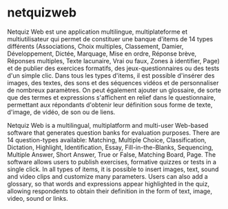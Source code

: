 netquizweb
==========

Netquiz Web est une application multilingue, multiplateforme et multiutilisateur qui permet de constituer une banque d'items de 14 types différents (Associations, Choix multiples, Classement, Damier, Développement, Dictée, Marquage, Mise en ordre, Réponse brève, Réponses multiples, Texte lacunaire, Vrai ou faux, Zones à identifier, Page) et de publier des exercices formatifs, des jeux-questionnaires ou des tests d'un simple clic. Dans tous les types d'items, il est possible d'insérer des images, des textes, des sons et des séquences vidéos et de personnaliser de nombreux paramètres. On peut également ajouter un glossaire, de sorte que des termes et expressions s'affichent en relief dans le questionnaire, permettant aux répondants d'obtenir leur définition sous forme de texte, d'image, de vidéo, de son ou de liens.

Netquiz Web is a multilingual, multiplatform and multi-user Web-based software that generates question banks for evaluation purposes. There are 14 question-types available: Matching, Multiple Choice, Classification, Dictation, Highlight, Identification, Essay, Fill-in-the-Blanks, Sequencing, Multiple Answer, Short Answer, True or False, Matching Board, Page. The software allows users to publish exercises, formative quizzes or tests in a single click. In all types of items, it is possible to insert images, text, sound and video clips and customize many parameters. Users can also add a glossary, so that words and expressions appear highlighted in the quiz, allowing respondents to obtain their definition in the form of text, image, video, sound or links.
